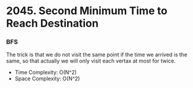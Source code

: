 # 2045. Second Minimum Time to Reach Destination
### BFS
The trick is that we do not visit the same point if the time we arrived is the same, so that actually we will only visit each vertax at most for twice.

- Time Complexity: O(N^2)
- Space Complexity: O(N^2)